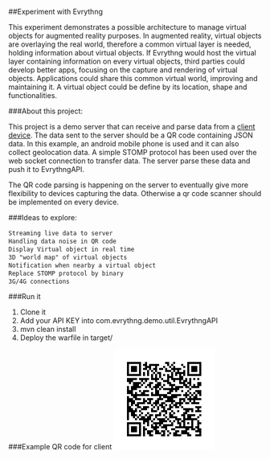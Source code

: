 ##Experiment with Evrythng

This experiment demonstrates a possible architecture to manage virtual objects for augmented reality purposes.
In augmented reality, virtual objects are overlaying the real world, therefore a common virtual layer is needed,
holding information about virtual objects.
If Evrythng would host the virtual layer containing information on every virtual objects,
third parties could develop better apps, focusing on the capture and rendering of virtual objects.
Applications could share this common virtual world, improving and maintaining it.
A virtual object could be define by its location, shape and functionalities.

###About this project:

This project is a demo server that can receive and parse data from a [client device](https://github.com/Pat-rice/demo-capture).
The data sent to the server should be a QR code containing JSON data.
In this example, an android mobile phone is used and it can also collect geolocation data.
A simple STOMP protocol has been used over the web socket connection to transfer data.
The server parse these data and push it to EvrythngAPI.

The QR code parsing is happening on the server to eventually give more flexibility to devices capturing the data.
Otherwise a qr code scanner should be implemented on every device.


###Ideas to explore:

    Streaming live data to server
    Handling data noise in QR code
    Display Virtual object in real time
    3D "world map" of virtual objects
    Notification when nearby a virtual object
    Replace STOMP protocol by binary
    3G/4G connections


###Run it
1.  Clone it
2.  Add your API KEY into com.evrythng.demo.util.EvrythngAPI
3.  mvn clean install
4.  Deploy the warfile in target/


###Example QR code for client
![alt text](https://github.com/Pat-rice/demo-server/blob/master/QRCode.png "QRcode example")